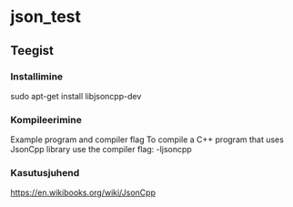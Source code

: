 # json_test

## Teegist

### Installimine
sudo apt-get install libjsoncpp-dev

### Kompileerimine
Example program and compiler flag To compile a C++ program that uses JsonCpp library use the compiler flag:
-ljsoncpp

### Kasutusjuhend
https://en.wikibooks.org/wiki/JsonCpp

